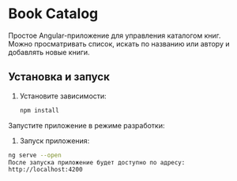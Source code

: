 # Book Catalog

Простое Angular-приложение для управления каталогом книг.  
Можно просматривать список, искать по названию или автору и добавлять новые книги.

## Установка и запуск

1. Установите зависимости:
   ```bash
   npm install
Запустите приложение в режиме разработки:
1. Запуск приложения:
  ```bash
  ng serve --open
После запуска приложение будет доступно по адресу:
http://localhost:4200
